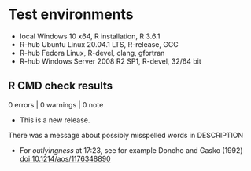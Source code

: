 # Test environments

* local Windows 10 x64, R installation, R 3.6.1
* R-hub Ubuntu Linux 20.04.1 LTS, R-release, GCC
* R-hub Fedora Linux, R-devel, clang, gfortran
* R-hub Windows Server 2008 R2 SP1, R-devel, 32/64 bit

## R CMD check results

0 errors | 0 warnings | 0 note

* This is a new release.

There was a message about possibly misspelled words in DESCRIPTION

* For *outlyingness* at 17:23, see for example Donoho and
Gasko (1992) <doi:10.1214/aos/1176348890>
